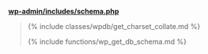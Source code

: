 <p><b><a href="https://developer.wordpress.org/reference/files/wp-admin/includes/schema.php/">wp-admin/includes/schema.php</a></b></p>

<blockquote>

{% include classes/wpdb/get_charset_collate.md %}

{% include functions/wp_get_db_schema.md %}

</blockquote>